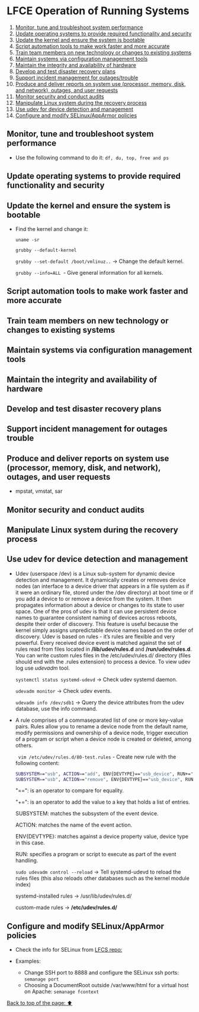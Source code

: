 # LFCE Operation of Running Systems

1. [Monitor, tune and troubleshoot system performance](https://github.com/StenlyTU/LFCE-official/blob/main/stuff/LFCE_OperationofRunningSystems.md#monitor,-tune-and-troubleshoot-system-performance)
2. [Update operating systems to provide required functionality and security](https://github.com/StenlyTU/LFCE-official/blob/main/stuff/LFCE_OperationofRunningSystems.md#update-operating-systems-to-provide-required-functionality-and-security)
3. [Update the kernel and ensure the system is bootable](https://github.com/StenlyTU/LFCE-official/blob/main/stuff/LFCE_OperationofRunningSystems.md#update-the-kernel-and-ensure-the-system-is-bootable)
4. [Script automation tools to make work faster and more accurate](https://github.com/StenlyTU/LFCE-official/blob/main/stuff/LFCE_OperationofRunningSystems.md#script-automation-tools-to-make-work-faster-and-more-accurate)
5. [Train team members on new technology or changes to existing systems](https://github.com/StenlyTU/LFCE-official/blob/main/stuff/LFCE_OperationofRunningSystems.md#train-team-members-on-new-technology-or-changes-to-existing-systems)
6. [Maintain systems via configuration management tools](https://github.com/StenlyTU/LFCE-official/blob/main/stuff/LFCE_OperationofRunningSystems.md#maintain-systems-via-configuration-management-tools)
7. [Maintain the integrity and availability of hardware](https://github.com/StenlyTU/LFCE-official/blob/main/stuff/LFCE_OperationofRunningSystems.md#maintain-the-integrity-and-availability-of-hardware)
8. [Develop and test disaster recovery plans](https://github.com/StenlyTU/LFCE-official/blob/main/stuff/LFCE_OperationofRunningSystems.md#Develop-and-test-disaster-recovery-plans)
9. [Support incident management for outages/trouble](https://github.com/StenlyTU/LFCE-official/blob/main/stuff/LFCE_OperationofRunningSystems.md#support-incident-management-for-outages-trouble)
10. [Produce and deliver reports on system use (processor, memory, disk, and network), outages, and user requests](https://github.com/StenlyTU/LFCE-official/blob/main/stuff/LFCE_OperationofRunningSystems.md#produce-and-deliver-reports-on-system-use-(processor,-memory,-disk,-and-network),-outages,-and-user-requests)
11. [Monitor security and conduct audits](https://github.com/StenlyTU/LFCE-official/blob/main/stuff/LFCE_OperationofRunningSystems.md#monitor-security-and-conduct-audits)
12. [Manipulate Linux system during the recovery process](https://github.com/StenlyTU/LFCE-official/blob/main/stuff/LFCE_OperationofRunningSystems.md#Manipulate-Linux-system-during-the-recovery-process)
13. [Use udev for device detection and management](https://github.com/StenlyTU/LFCE-official/blob/main/stuff/LFCE_OperationofRunningSystems.md#Use-udev-for-device-detection-and-management)
14. [Configure and modify SELinux/AppArmor policies](https://github.com/StenlyTU/LFCE-official/blob/main/stuff/LFCE_OperationofRunningSystems.md#configure-and-modify-\SELinux/AppArmor-policies)


## Monitor, tune and troubleshoot system performance

- Use the following command to do it: `df, du, top, free and ps`

## Update operating systems to provide required functionality and security

## Update the kernel and ensure the system is bootable

- Find the kernel and change it:

    `uname -sr`

    `grubby --default-kernel`

    `grubby --set-default /boot/vmlinuz..` -> Change the default kernel.

    `grubby --info=ALL `- Give general information for all kernels.

## Script automation tools to make work faster and more accurate

## Train team members on new technology or changes to existing systems

## Maintain systems via configuration management tools

## Maintain the integrity and availability of hardware

## Develop and test disaster recovery plans

## Support incident management for outages trouble

## Produce and deliver reports on system use (processor, memory, disk, and network), outages, and user requests

- mpstat, vmstat, sar

## Monitor security and conduct audits

## Manipulate Linux system during the recovery process

## Use udev for device detection and management

- Udev (userspace /dev) is a Linux sub-system for dynamic device detection and management. It dynamically creates or removes device nodes (an interface to a device driver that appears in a file
system as if it were an ordinary file, stored under the /dev directory) at boot time or if you add a
device to or remove a device from the system. It then propagates information about a device or
changes to its state to user space. One of the pros of udev is that it can use persistent device names to guarantee consistent naming of devices across reboots, despite their order of discovery. This feature is useful because the kernel simply assigns unpredictable device names based on the order of discovery. Udev is based on rules - it’s rules are flexible and very powerful. Every received device event is matched against the set of rules read from files located in **/lib/udev/rules.d** and **/run/udev/rules.d**. You can write custom rules files in the /etc/udev/rules.d/ directory (files should end with the .rules extension) to process a device. To view udev log use *udevadm* tool.

    `systemctl status systemd-udevd` -> Check udev systemd daemon.

    `udevadm monitor` -> Check udev events.

    `udevadm info /dev/sdb1` -> Query the device attributes from the udev database, use the info command.

- A rule comprises of a commaseparated list of one or more key-value pairs. Rules allow you to rename a device node from the default name, modify permissions and ownership of a device node, trigger execution of a program
or script when a device node is created or deleted, among others.

    ` vim /etc/udev/rules.d/80-test.rules` - Create new rule with the following content:

    ```bash
    SUBSYSTEM=="usb", ACTION=="add", ENV{DEVTYPE}=="usb_device", RUN+="/bin/device_added.sh"
    SUBSYSTEM=="usb", ACTION=="remove", ENV{DEVTYPE}=="usb_device", RUN+="/bin/device_removed.sh"
    ```
    "==": is an operator to compare for equality.
    
    "+=": is an operator to add the value to a key that holds a list of entries.
    
    SUBSYSTEM: matches the subsystem of the event device.
    
    ACTION: matches the name of the event action.
    
    ENV{DEVTYPE}: matches against a device property value, device type in this case.
    
    RUN: specifies a program or script to execute as part of the event handling.

    `sudo udevadm control --reload` -> Tell systemd-udevd to reload the rules files (this also reloads other databases such as the kernel module index)

    systemd-installed rules -> /usr/lib/udev/rules.d/

    custom-made rules -> **/etc/udev/rules.d/**

## Configure and modify SELinux/AppArmor policies

- Check the info for SELinux from [LFCS repo:](https://github.com/StenlyTU/LFCS-official/blob/main/stuff/OperationofRunningSystems.md#list-and-identify-selinuxapparmor-file-and-process-contexts)

- Examples:
    - Change SSH port to 8888 and configure the SELinux ssh ports: `semanage port`
    - Choosing a DocumentRoot outside /var/www/html for a virtual host on Apache: `semanage fcontext`

[Back to top of the page: ⬆️](https://github.com/StenlyTU/LFCE-official/blob/main/stuff/LFCE_OperationofRunningSystems.md#monitor,-tune-and-troubleshoot-system-performance)
